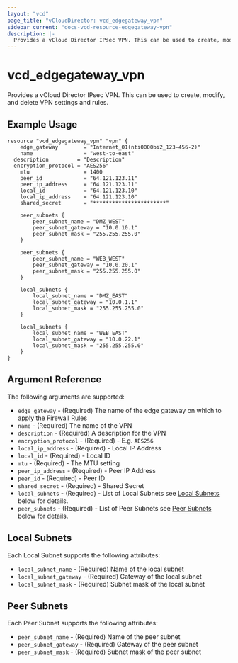 ```yaml
---
layout: "vcd"
page_title: "vCloudDirector: vcd_edgegateway_vpn"
sidebar_current: "docs-vcd-resource-edgegateway-vpn"
description: |-
  Provides a vCloud Director IPsec VPN. This can be used to create, modify, and delete VPN settings and rules.
---
```


# vcd\_edgegateway\_vpn

Provides a vCloud Director IPsec VPN. This can be used to create,
modify, and delete VPN settings and rules.

## Example Usage

```
resource "vcd_edgegateway_vpn" "vpn" {
    edge_gateway        = "Internet_01(nti0000bi2_123-456-2)"
    name                = "west-to-east"
  description         = "Description"
  encryption_protocol = "AES256"
    mtu                 = 1400
    peer_id             = "64.121.123.11"
    peer_ip_address     = "64.121.123.11"
    local_id            = "64.121.123.10"
    local_ip_address    = "64.121.123.10"
    shared_secret       = "***********************"
    
    peer_subnets {
        peer_subnet_name = "DMZ_WEST"
        peer_subnet_gateway = "10.0.10.1"
        peer_subnet_mask = "255.255.255.0"
    }

    peer_subnets {
        peer_subnet_name = "WEB_WEST"
        peer_subnet_gateway = "10.0.20.1"
        peer_subnet_mask = "255.255.255.0"
    }

    local_subnets {
        local_subnet_name = "DMZ_EAST"
        local_subnet_gateway = "10.0.1.1"
        local_subnet_mask = "255.255.255.0"
    }

    local_subnets {
        local_subnet_name = "WEB_EAST"
        local_subnet_gateway = "10.0.22.1"
        local_subnet_mask = "255.255.255.0"
    }
}
```

## Argument Reference

The following arguments are supported:

* `edge_gateway` - (Required) The name of the edge gateway on which to apply the Firewall Rules
* `name` - (Required) The name of the VPN 
* `description` - (Required) A description for the VPN
* `encryption_protocol` - (Required) - E.g. `AES256`
* `local_ip_address` - (Required) - Local IP Address
* `local_id` - (Required) - Local ID
* `mtu` - (Required) - The MTU setting
* `peer_ip_address` - (Required) - Peer IP Address
* `peer_id` - (Required) - Peer ID
* `shared_secret` - (Required) - Shared Secret
* `local_subnets` - (Required) - List of Local Subnets see [Local Subnets](#localsubnets) below for details.
* `peer_subnets` - (Required) - List of Peer Subnets see [Peer Subnets](#peersubnets) below for details.

<a id="localsubnets"></a>
## Local Subnets

Each Local Subnet supports the following attributes:

* `local_subnet_name` - (Required) Name of the local subnet
* `local_subnet_gateway` - (Required) Gateway of the local subnet
* `local_subnet_mask` - (Required) Subnet mask of the local subnet

<a id="peersubnets"></a>
## Peer Subnets

Each Peer Subnet supports the following attributes:

* `peer_subnet_name` - (Required) Name of the peer subnet
* `peer_subnet_gateway` - (Required) Gateway of the peer subnet
* `peer_subnet_mask` - (Required) Subnet mask of the peer subnet